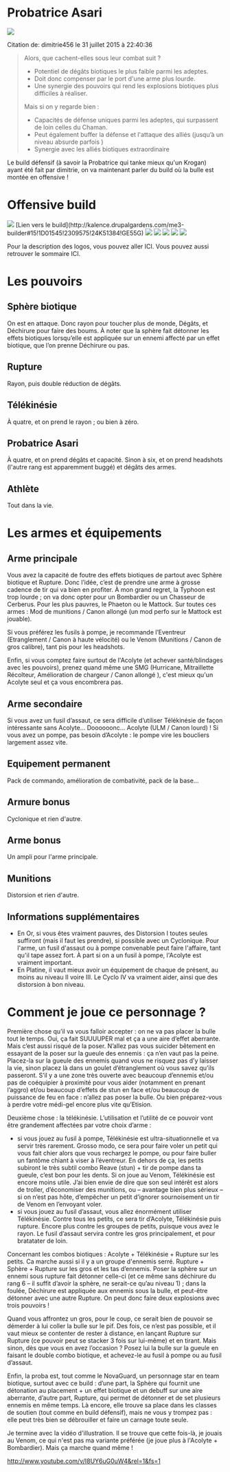 

Probatrice Asari
================

<img src="http://img15.hostingpics.net/pics/770027dailysketch1118asariadeptbythekarld6uqg4t.jpg" />

Citation de: dimitrie456 le 31 juillet 2015 à 22:40:36
> Alors, que cachent-elles sous leur combat suit ?
>
> * Potentiel de dégâts biotiques le plus faible parmi les adeptes.
> * Doit donc compenser par le port d'une arme plus lourde.
> * Une synergie des pouvoirs qui rend les explosions biotiques plus difficiles à réaliser.
>
> Mais si on y regarde bien :
>
> * Capacités de défense uniques parmi les adeptes, qui surpassent de loin celles du Chaman.
> * Peut également buffer la défense et l'attaque des alliés (jusqu’à un niveau absurde parfois )
> * Synergie avec les alliés biotiques extraordinaire
>

Le build défensif (à savoir la Probatrice qui tanke mieux qu'un Krogan) ayant été fait par dimitrie, on va maintenant parler du build où la bulle est montée en offensive !

Offensive build
=============

<img src="http://i.imgur.com/83AYRJw.png" />
[Lien vers le build](http://kalence.drupalgardens.com/me3-builder#15!1D01545!2309575!24K51384!GE55G)


<img src="https://raw.githubusercontent.com/tst2005/me3/master/static/img/logo1-or-et-platine.png" />
<img src="https://raw.githubusercontent.com/tst2005/me3/master/static/img/logo2-3etoiles.png" />
<img src="https://raw.githubusercontent.com/tst2005/me3/master/static/img/logo3-orange.png" />
<img src="https://raw.githubusercontent.com/tst2005/me3/master/static/img/logo4-3etoiles.png" />
<img src="https://raw.githubusercontent.com/tst2005/me3/master/static/img/logo5-2etoiles.png" />

Pour la description des logos, vous pouvez aller ICI. Vous pouvez aussi retrouver le sommaire ICI.

Les pouvoirs
============

## Sphère biotique

On est en attaque. Donc rayon pour toucher plus de monde, Dégâts, et Déchirure pour faire des boums.
À noter que la sphère fait détonner les effets biotiques lorsqu’elle est appliquée sur un ennemi affecté par un effet biotique, que l’on prenne Déchirure ou pas.

## Rupture

Rayon, puis double réduction de dégâts.

## Télékinésie

À quatre, et on prend le rayon ; ou bien à zéro.

## Probatrice Asari

À quatre, et on prend dégâts et capacité. Sinon à six, et on prend headshots (l'autre rang est apparemment buggé) et dégâts des armes.

## Athlète

Tout dans la vie.


Les armes et équipements
========================

## Arme principale

Vous avez la capacité de foutre des effets biotiques de partout avec Sphère biotique et Rupture. Donc l’idée, c’est de prendre une arme à grosse cadence de tir qui va bien en profiter.
À mon grand regret, la Typhoon est trop lourde ; on va donc opter pour un Bombardier ou un Chasseur de Cerberus. Pour les plus pauvres, le Phaeton ou le Mattock.
Sur toutes ces armes : Mod de munitions / Canon allongé (un mod perfo sur le Mattock est jouable).

Si vous préférez les fusils à pompe, je recommande l’Eventreur (Etranglement / Canon à haute vélocité) ou le Venom (Munitions / Canon de gros calibre), tant pis pour les headshots.

Enfin, si vous comptez faire surtout de l'Acolyte (et achever santé/blindages avec les pouvoirs), prenez quand même une SMG (Hurricane, Mitraillette Récolteur, Amélioration de chargeur / Canon allongé ), c'est mieux qu'un Acolyte seul et ça vous encombrera pas.


## Arme secondaire

Si vous avez un fusil d’assaut, ce sera difficile d’utiliser Télékinésie de façon intéressante sans Acolyte… Doooooonc… Acolyte (ULM / Canon lourd) !
Si vous avez un pompe, pas besoin d’Acolyte : le pompe vire les boucliers largement assez vite.

## Equipement permanent

Pack de commando, amélioration de combativité, pack de la base…

## Armure bonus

Cyclonique et rien d'autre.

## Arme bonus

Un ampli pour l'arme principale.

## Munitions

Distorsion et rien d'autre.

## Informations supplémentaires

 * En Or, si vous êtes vraiment pauvres, des Distorsion I toutes seules suffiront (mais il faut les prendre), si possible avec un Cyclonique. Pour l'arme, un fusil d'assaut ou à pompe convenable peut faire l'affaire, tant qu'il tape assez fort. À part si on a un fusil à pompe, l'Acolyte est vraiment important.
 * En Platine, il vaut mieux avoir un équipement de chaque de présent, au moins au niveau II voire III. Le Cyclo IV va vraiment aider, ainsi que des distorsion à bon niveau.


Comment je joue ce personnage ?
===============================


Première chose qu’il va vous falloir accepter : on ne va pas placer la bulle tout le temps. Oui, ça fait SUUUUPER mal et ça a une aire d’effet aberrante. Mais c’est aussi risqué de la poser. N’allez pas vous suicider bêtement en essayant de la poser sur la gueule des ennemis : ça n’en vaut pas la peine. Placez-la sur la gueule des ennemis quand vous ne risquez pas d’y laisser la vie, sinon placez là dans un goulet d’étranglement où vous savez qu’ils passeront.
S’il y a une zone très ouverte avec beaucoup d’ennemis et/ou pas de coéquipier à proximité pour vous aider (notamment en prenant l’aggro) et/ou beaucoup d’effets de stun en face et/ou beaucoup de puissance de feu en face : n’allez pas poser la bulle. Ou bien préparez-vous à perdre votre médi-gel encore plus vite qu’Etision.

Deuxième chose : la télékinésie. L’utilisation et l’utilité de ce pouvoir vont être grandement affectées par votre choix d’arme :
- si vous jouez au fusil à pompe, Télékinésie est ultra-situationnelle et va servir très rarement. Grosso modo, ce sera pour faire voler un petit qui vous fait chier alors que vous rechargez le pompe, ou pour faire buller un fantôme chiant à viser à l’éventreur. En dehors de ça, les petits subiront le très subtil combo Reave (stun) + tir de pompe dans ta gueule, c’est bon pour les dents.
Si on joue au Venom, Télékinésie est encore moins utile. J’ai bien envie de dire que son seul intérêt est alors de troller, d’économiser des munitions, ou – avantage bien plus sérieux – si on n’est pas hôte, d’empêcher un petit d’ignorer sournoisement un tir de Venom en l’envoyant voler.
- si vous jouez au fusil d’assaut, vous allez énormément utiliser Télékinésie. Contre tous les petits, ce sera tir d’Acolyte, Télékinésie puis rupture. Encore plus contre les groupes de petits, puisque vous avez le rayon. Le fusil d’assaut servira contre les gros principalement, et pour bratatater de loin.

Concernant les combos biotiques :
Acolyte + Télékinésie + Rupture sur les petits. Ca marche aussi si il y a un groupe d'ennemis serré.
Rupture + Sphère + Rupture sur les gros et les tas d’ennemis. Poser la sphère sur un ennemi sous rupture fait détonner celle-ci (et ce même sans déchirure du rang 6 – il suffit d’avoir la sphère, ne serait-ce qu’au niveau 1) ; dans la foulée, Déchirure est appliquée aux ennemis sous la bulle, et peut-être détonner avec une autre Rupture. On peut donc faire deux explosions avec trois pouvoirs !

Quand vous affrontez un gros, pour le coup, ce serait bien de pouvoir se démerder à lui coller la bulle sur le pif. Des fois, ce n’est pas possible, et il vaut mieux se contenter de rester à distance, en lançant Rupture sur Rupture (ce pouvoir peut se stacker 3 fois sur lui-même) et en tirant. Mais sinon, dès que vous en avez l’occasion ? Posez lui la bulle sur la gueule en faisant le double combo biotique, et achevez-le au fusil à pompe ou au fusil d’assaut.

Enfin, la proba est, tout comme le NovaGuard, un personnage star en team biotique, surtout avec ce build : d’une part, la Sphère qui fournit une détonation au placement + un effet biotique et un debuff sur une aire aberrante, d’autre part, Rupture, qui permet de détonner et de set plusieurs ennemis en même temps. Là encore, elle trouve sa place dans les classes de soutien (tout comme en build défensif), mais ne vous y trompez pas : elle peut très bien se débrouiller et faire un carnage toute seule.

Je termine avec la vidéo d'illustration. Il se trouve que cette fois-là, je jouais au Venom, ce qui n'est pas ma variante préférée (je joue plus à l'Acolyte + Bombardier). Mais ça marche quand même !

http://www.youtube.com/v/I8UY6uG0uW4&rel=1&fs=1

